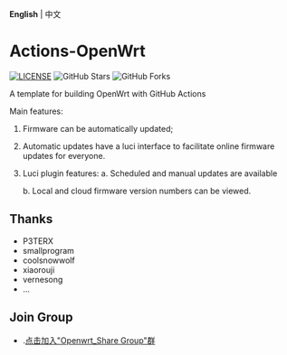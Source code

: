 **English** | 中文

# Actions-OpenWrt

[![LICENSE](https://img.shields.io/github/license/mashape/apistatus.svg?style=flat-square&label=LICENSE)](https://github.com/P3TERX/Actions-OpenWrt/blob/master/LICENSE)
![GitHub Stars](https://img.shields.io/github/stars/P3TERX/Actions-OpenWrt.svg?style=flat-square&label=Stars&logo=github)
![GitHub Forks](https://img.shields.io/github/forks/P3TERX/Actions-OpenWrt.svg?style=flat-square&label=Forks&logo=github)

A template for building OpenWrt with GitHub Actions

Main features:
1. Firmware can be automatically updated;
2. Automatic updates have a luci interface to facilitate online firmware updates for everyone.
3. Luci plugin features:
   a. Scheduled and manual updates are available
   
   b. Local and cloud firmware version numbers can be viewed.

## Thanks

- P3TERX
- smallprogram
- coolsnowwolf
- xiaorouji
- vernesong
- ...


## Join Group
- .[点击加入"Openwrt_Share Group"群](https://t.me/openwrt_lede_v2ray_plugin)
